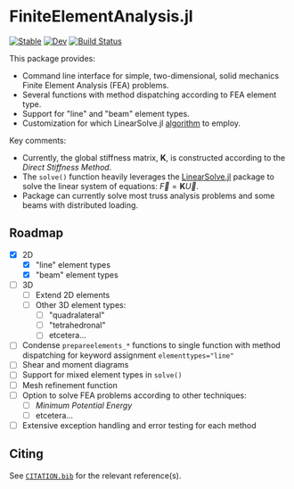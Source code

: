 # FiniteElementAnalysis.jl

[![Stable](https://img.shields.io/badge/docs-stable-blue.svg)](https://jmanthony3.github.io/FiniteElementAnalysis.jl/stable/)
[![Dev](https://img.shields.io/badge/docs-dev-blue.svg)](https://jmanthony3.github.io/FiniteElementAnalysis.jl/dev/)
[![Build Status](https://github.com/jmanthony3/FiniteElementAnalysis.jl/actions/workflows/CI.yml/badge.svg?branch=master)](https://github.com/jmanthony3/FiniteElementAnalysis.jl/actions/workflows/CI.yml?query=branch%3Amaster)

This package provides:
- Command line interface for simple, two-dimensional, solid mechanics Finite Element Analysis (FEA) problems.
- Several functions with method dispatching according to FEA element type.
- Support for "line" and "beam" element types.
- Customization for which LinearSolve.jl [algorithm](https://docs.sciml.ai/LinearSolve/stable/basics/Preconditioners/) to employ.

Key comments:
- Currently, the global stiffness matrix, $\mathbf{K}$, is constructed according to the *Direct Stiffness Method*.
- The `solve()` function heavily leverages the [LinearSolve.jl](https://github.com/SciML/LinearSolve.jl) package to solve the linear system of equations: $\vec{F} = \mathbf{K}\vec{U}$.
- Package can currently solve most truss analysis problems and some beams with distributed loading.

## Roadmap
- [x] 2D
  - [x] "line" element types
  - [x] "beam" element types
- [ ] 3D
  - [ ] Extend 2D elements
  - [ ] Other 3D element types:
    - [ ] "quadralateral"
    - [ ] "tetrahedronal"
    - [ ] etcetera...
- [ ] Condense `prepareelements_*` functions to single function with method dispatching for keyword assignment `elementtypes="line"`
- [ ] Shear and moment diagrams
- [ ] Support for mixed element types in `solve()`
- [ ] Mesh refinement function
- [ ] Option to solve FEA problems according to other techniques:
  - [ ] *Minimum Potential Energy*
  - [ ] etcetera...
- [ ] Extensive exception handling and error testing for each method

## Citing

See [`CITATION.bib`](CITATION.bib) for the relevant reference(s).
